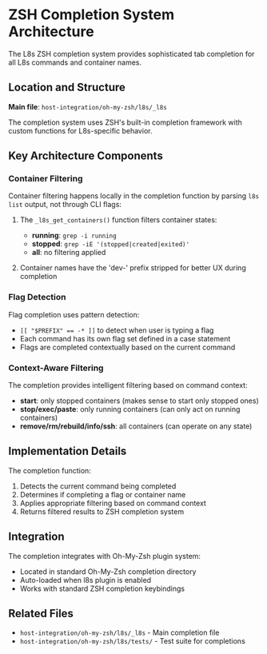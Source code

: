 # ZSH Completion System Architecture

The L8s ZSH completion system provides sophisticated tab completion for all L8s commands and container names.

## Location and Structure

**Main file**: `host-integration/oh-my-zsh/l8s/_l8s`

The completion system uses ZSH's built-in completion framework with custom functions for L8s-specific behavior.

## Key Architecture Components

### Container Filtering
Container filtering happens locally in the completion function by parsing `l8s list` output, not through CLI flags:

1. The `_l8s_get_containers()` function filters container states:
   - **running**: `grep -i running`
   - **stopped**: `grep -iE '(stopped|created|exited)'`
   - **all**: no filtering applied

2. Container names have the 'dev-' prefix stripped for better UX during completion

### Flag Detection
Flag completion uses pattern detection:
- `[[ "$PREFIX" == -* ]]` to detect when user is typing a flag
- Each command has its own flag set defined in a case statement
- Flags are completed contextually based on the current command

### Context-Aware Filtering
The completion provides intelligent filtering based on command context:
- **start**: only stopped containers (makes sense to start only stopped ones)
- **stop/exec/paste**: only running containers (can only act on running containers)
- **remove/rm/rebuild/info/ssh**: all containers (can operate on any state)

## Implementation Details

The completion function:
1. Detects the current command being completed
2. Determines if completing a flag or container name
3. Applies appropriate filtering based on command context
4. Returns filtered results to ZSH completion system

## Integration

The completion integrates with Oh-My-Zsh plugin system:
- Located in standard Oh-My-Zsh completion directory
- Auto-loaded when l8s plugin is enabled
- Works with standard ZSH completion keybindings

## Related Files
- `host-integration/oh-my-zsh/l8s/_l8s` - Main completion file
- `host-integration/oh-my-zsh/l8s/tests/` - Test suite for completions